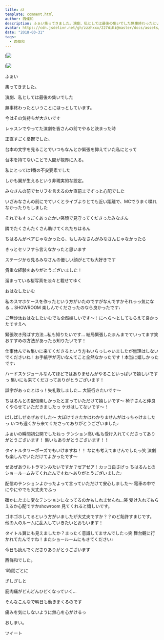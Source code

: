 ```yaml
---
title: ໒꒱
template: comment.html
author: 西條和
description: ふぁい集ってきました。演劇、私としては最後の集いでした無事終わったということにほっとしています。今...
avatar: https://cdn.jsdelivr.net/gh/zzzhxxx/227WiKi@master/docs/assets/photo/avatar/nagomi.jpg
date: "2018-03-31"
tags:
  - 西條和
---
```


!![](https://cdn.jsdelivr.net/gh/227WiKi/227WiKi-image@master/blog-image/nagomi-2018-03-31_1.jpg)

!![](https://cdn.jsdelivr.net/gh/227WiKi/227WiKi-image@master/blog-image/nagomi-2018-03-31_2.jpg)








ふぁい












集ってきました。









演劇、私としては最後の集いでした










無事終わったということにほっとしています。









今はその気持ちが大きいです











レッスンでやってた演劇を皆さんの前でやると決まった時








正直すごく憂鬱でした。








台本の文字を見ることでいつもなんとか緊張を抑えていた私にとって








台本を持てないことで人間が視界に入る。









私にとっては1番の不安要素でした










しかも翼が生えるという非現実的な設定。










みなさんの前でセリフを言えるのか直前までずっと心配でした









いざみなさんの前にでていくとライブよりとても近い距離で、MCでうまく喋れなかったりもしました









それでもすっごくあったかい笑顔で見守ってくださったみなさん









隣でたくさんたくさん助けてくれたちはるん









ちはるんがペアじゃなかったら、もしみなさんがみなさんじゃなかったら







きっとセリフすら言えなかったと思います











ステージから見るみなさんの優しい顔がとても大好きです









貴重な経験をありがとうございました！











溜まっている桜写真を淡々と載せてゆく









おはなしたいむ





私のスマホケースを作ったという方がいたのですがなんですかそれっっ気になる…
SHOWROOM 楽しんでくださったのなら良かったです♩





ご無沙汰おはなしたいむでも全然嬉しいです〜！にへら〜としてもらえて良かったですえへ






緊張吹き飛ばす方法…私も知りたいです…
結局緊張したまんまでていってます笑
おすすめの方法があったら知りたいです！






仕事休んでも集いに来てくださるという方もいらっしゃいましたが無理はしないでくださいね！お手紙字が汚いなんてこと全然なかったです！本当に嬉しかったです♩






ハードスケジュールなんてほどではありませんがやることいっぱいで嬉しいですっ
集いにも来てくださってありがとうございます！





誤字があったとはっ！失礼致しました…
大阪行きたいです〜





ちはるんとの配信楽しかったと言っていただけて嬉しいです〜
椅子さんと仲良くやらせていただきましたっ
ケガはしてないです〜！





ばしばしぜあぜあでした〜
大ぼけできたかはわかりませんがはっちゃけましたっ
いつも遠くから来てくださってありがとうございました♩







ふぁいの瞬間初公開でしたねっ
テンション高い私も受け入れてくださってありがとうございます！
集いもありがとうございます！！






タイトルタワーポーズでもいけますね！！
なにも考えてませんでしたっ笑
演劇も楽しんでいただけてよかったです〜







ぜあぜあウルトラマンみたいですか？ゼアゼア！カッコ良さげっ
ちはるんとのショールームみてくれたんですね〜ありがとうございました♩






配信のテンションよかったよって言っていただけて安心しました〜
電車の中でにやにやでも大丈夫でふっ






確かにたまに変なテンションになってるのかもしれませんね…笑
受け入れてもらえるか心配ですかshowroom 見てくれると嬉しいです。






ゴホゴホしてるという方がいましたが大丈夫ですか？？のど飴許すまじです。
他の人のルームに乱入していきたいとおもいます！




タイトル翼にも見えましたか？まったく意識してませんでしたっ笑
舞台観に行かれてたんですね！またショールームにもきてください♩









今日も読んでくださりありがとうございます







西條和でした。









1時間ごとに






ぎしぎしと






筋肉痛がどんどんひどくなっていく…








そんなこんなで明日も動きまくるのです







痛みを気にしないように無心を心がけるっ












おしまい。


ツイート



